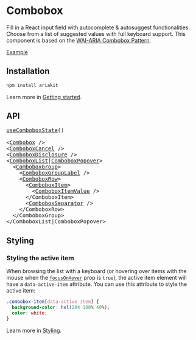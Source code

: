 # Combobox

<p data-description>
  Fill in a React input field with autocomplete &amp; autosuggest functionalities. Choose from a list of suggested values with full keyboard support. This component is based on the <a href="https://www.w3.org/WAI/ARIA/apg/patterns/combobox/">WAI-ARIA Combobox Pattern</a>.
</p>

<a href="./__examples__/combobox/index.tsx" data-playground>Example</a>

## Installation

```sh
npm install ariakit
```

Learn more in [Getting started](/guide/getting-started).

## API

<pre data-api>
<a href="/api-reference/combobox-state">useComboboxState</a>()

&lt;<a href="/api-reference/combobox">Combobox</a> /&gt;
&lt;<a href="/api-reference/combobox-cancel">ComboboxCancel</a> /&gt;
&lt;<a href="/api-reference/combobox-disclosure">ComboboxDisclosure</a> /&gt;
&lt;<a href="/api-reference/combobox-list">ComboboxList</a>|<a href="/api-reference/combobox-popover">ComboboxPopover</a>&gt;
  &lt;<a href="/api-reference/combobox-group">ComboboxGroup</a>&gt;
    &lt;<a href="/api-reference/combobox-group-label">ComboboxGroupLabel</a> /&gt;
    &lt;<a href="/api-reference/combobox-row">ComboboxRow</a>&gt;
      &lt;<a href="/api-reference/combobox-item">ComboboxItem</a>&gt;
        &lt;<a href="/api-reference/combobox-item-value">ComboboxItemValue</a> /&gt;
      &lt;/ComboboxItem&gt;
      &lt;<a href="/api-reference/combobox-separator">ComboboxSeparator</a> /&gt;
    &lt;/ComboboxRow&gt;
  &lt;/ComboboxGroup&gt;
&lt;/ComboboxList|ComboboxPopover&gt;
</pre>

## Styling

### Styling the active item

When browsing the list with a keyboard (or hovering over items with the mouse when the [`focusOnHover`](/api-reference/combobox-item#focusonhover) prop is `true`), the active item element will have a `data-active-item` attribute. You can use this attribute to style the active item:

```css
.combobox-item[data-active-item] {
  background-color: hsl(204 100% 40%);
  color: white;
}
```

Learn more in [Styling](/guide/styling).
